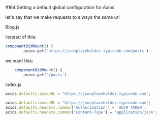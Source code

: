 #164 Setting a default global configuration for Axios

let's say that we make requests to always the same url

Blog.js

instead of this:

```js
componentDidMount() {
        axios.get('https://jsonplaceholder.typicode.com/posts')
```

we want this:

```js
    componentDidMount() {
        axios.get('/posts')
```

index.js

```js
axios.defaults.baseURL = "https://jsonplaceholder.typicode.com";
```

```js
axios.defaults.baseURL = "https://jsonplaceholder.typicode.com";
axios.defaults.headers.common['Authorization'] = 'AUTH TOKEN';
axios.defaults.headers.common['Content-Type'] = 'application/json';
```
